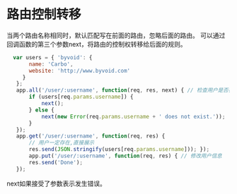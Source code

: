 # 路由控制转移

 当两个路由名称相同时，默认匹配写在前面的路由，忽略后面的路由。
 可以通过回调函数的第三个参数next，将路由的控制权转移给后面的规则。
 ```javascript
   var users = { 'byvoid': {
        name: 'Carbo',
        website: 'http://www.byvoid.com'
      }
    };
    app.all('/user/:username', function(req, res, next) { // 检查用户是否存在
        if (users[req.params.username]) {
            next(); 
        } else {
            next(new Error(req.params.username + ' does not exist.')); 
        }
    });
    app.get('/user/:username', function(req, res) {
        // 用户一定存在,直接展示
        res.send(JSON.stringify(users[req.params.username])); });
        app.put('/user/:username', function(req, res) { // 修改用户信息
        res.send('Done');
    });
 
 ```
 next如果接受了参数表示发生错误。